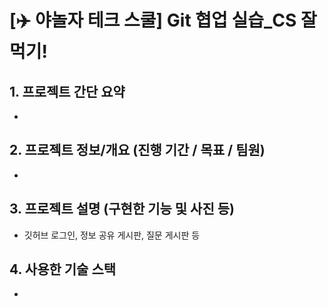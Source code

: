 # [✈️ 야놀자 테크 스쿨] Git 협업 실습\_CS 잘 먹기!

## 1. 프로젝트 간단 요약
- 


## 2. 프로젝트 정보/개요 (진행 기간 / 목표 / 팀원)
- 


## 3. 프로젝트 설명 (구현한 기능 및 사진 등)
- 깃허브 로그인, 정보 공유 게시판, 질문 게시판 등


## 4. 사용한 기술 스택
- 

